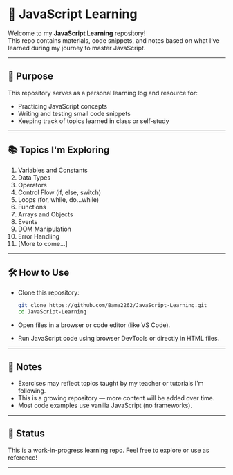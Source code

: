 # 📗 JavaScript Learning

Welcome to my **JavaScript Learning** repository!  
This repo contains materials, code snippets, and notes based on what I’ve learned during my journey to master JavaScript.

---

## 🎯 Purpose

This repository serves as a personal learning log and resource for:

- Practicing JavaScript concepts
- Writing and testing small code snippets
- Keeping track of topics learned in class or self-study

---

## 📚 Topics I'm Exploring

1. Variables and Constants
2. Data Types
3. Operators
4. Control Flow (if, else, switch)
5. Loops (for, while, do...while)
6. Functions
7. Arrays and Objects
8. Events
9. DOM Manipulation
10. Error Handling
11. [More to come...]

---

## 🛠️ How to Use

- Clone this repository:

  ```bash
  git clone https://github.com/Bama2262/JavaScript-Learning.git
  cd JavaScript-Learning

- Open files in a browser or code editor (like VS Code).

- Run JavaScript code using browser DevTools or directly in HTML files.

---

## 🧠 Notes

- Exercises may reflect topics taught by my teacher or tutorials I'm following.
- This is a growing repository — more content will be added over time.
- Most code examples use vanilla JavaScript (no frameworks).

---

## 📌 Status

This is a work-in-progress learning repo.
Feel free to explore or use as reference!

---